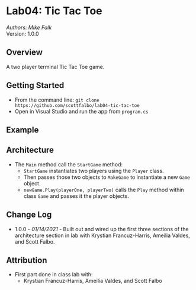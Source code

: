 # Lab04: Tic Tac Toe
*Authors: Mike Falk* <br>Version: 1.0.0 

## Overview
A two player terminal Tic Tac Toe game. <br>

## Getting Started
+ From the command line: `git clone https://github.com/scottfalbo/lab04-tic-tac-toe`
+ Open in Visual Studio and run the app from `program.cs`

## Example

## Architecture
+ The `Main` method call the `StartGame` method:
  + `StartGame` instantiates two players using the `Player` class.
  + Then passes those two objects to `MakeGame` to instantiate a new `Game` object.
  + `newGame.Play(playerOne, playerTwo)` calls the `Play` method within class `Game` and passes it the player objects.

## Change Log
+ 1.0.0 - *01/14/2021* - Built out and wired up the first three sections of the architecture section in lab with Krystian Francuz-Harris, Ameilia Valdes, and Scott Falbo.

## Attribution
+ First part done in class lab with:
  + Krystian Francuz-Harris, Ameilia Valdes, and Scott Falbo
